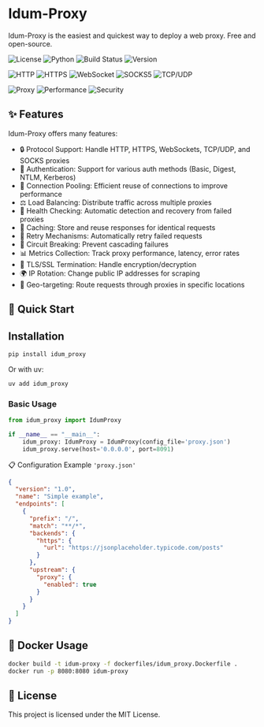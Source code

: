 # Idum-Proxy

Idum-Proxy is the easiest and quickest way to deploy a web proxy. 
Free and open-source.


<!-- Project Status Badges -->
![License](https://img.shields.io/badge/license-MIT-blue.svg)
![Python](https://img.shields.io/badge/python-3.13%2B-blue.svg)
![Build Status](https://img.shields.io/badge/build-passing-brightgreen.svg)
![Version](https://img.shields.io/badge/version-1.0.0-green.svg)

<!-- Technology Badges 
![FastAPI](https://img.shields.io/badge/FastAPI-005571?style=flat&logo=fastapi)
![Python](https://img.shields.io/badge/Python-3776AB?style=flat&logo=python&logoColor=white)
![Docker](https://img.shields.io/badge/Docker-2496ED?style=flat&logo=docker&logoColor=white)
![Asyncio](https://img.shields.io/badge/Asyncio-FFD43B?style=flat&logo=python&logoColor=blue)
-->
<!-- Protocol Support Badges -->
![HTTP](https://img.shields.io/badge/HTTP-✅-green)
![HTTPS](https://img.shields.io/badge/HTTPS-✅-green)
![WebSocket](https://img.shields.io/badge/WebSocket-✅-green)
![SOCKS5](https://img.shields.io/badge/SOCKS5-✅-green)
![TCP/UDP](https://img.shields.io/badge/TCP%2FUDP-✅-green)

<!-- Installation Badge 
![PyPI](https://img.shields.io/pypi/v/idum-proxy?logo=pypi&logoColor=white)
![Downloads](https://img.shields.io/pypi/dm/idum-proxy?logo=pypi&logoColor=white)
-->
<!-- Social Badges
![GitHub stars](https://img.shields.io/github/stars/idumhq/idum-proxy?style=social)
![GitHub forks](https://img.shields.io/github/forks/idumhq/idum-proxy?style=social)
![GitHub watchers](https://img.shields.io/github/watchers/idumhq/idum-proxy?style=social)
 -->
<!-- Custom Style Badges -->
![Proxy](https://img.shields.io/badge/🌐_Proxy-Server-4F46E5?style=for-the-badge)
![Performance](https://img.shields.io/badge/⚡_High-Performance-10B981?style=for-the-badge)
![Security](https://img.shields.io/badge/🔒_Secure-Authentication-DC2626?style=for-the-badge)



## ✨ Features

Idum-Proxy offers many features:

- 🔒 Protocol Support: Handle HTTP, HTTPS, WebSockets, TCP/UDP, and SOCKS proxies
- 🔐 Authentication: Support for various auth methods (Basic, Digest, NTLM, Kerberos)
- 🔄 Connection Pooling: Efficient reuse of connections to improve performance
- ⚖️ Load Balancing: Distribute traffic across multiple proxies
- 🏥 Health Checking: Automatic detection and recovery from failed proxies
- 💾 Caching: Store and reuse responses for identical requests
- 🔄 Retry Mechanisms: Automatically retry failed requests
- 🔧 Circuit Breaking: Prevent cascading failures
- 📊 Metrics Collection: Track proxy performance, latency, error rates
- 🔐 TLS/SSL Termination: Handle encryption/decryption
- 🌍 IP Rotation: Change public IP addresses for scraping
- 🎯 Geo-targeting: Route requests through proxies in specific locations




## 🚀 Quick Start

## Installation

```bash
pip install idum_proxy
```

Or with uv:

```bash
uv add idum_proxy
```

### Basic Usage

```python
from idum_proxy import IdumProxy

if __name__ == "__main__":
    idum_proxy: IdumProxy = IdumProxy(config_file='proxy.json')
    idum_proxy.serve(host='0.0.0.0', port=8091)
```

📋 Configuration Example `'proxy.json'`

```json
{
  "version": "1.0",
  "name": "Simple example",
  "endpoints": [
    {
      "prefix": "/",
      "match": "**/*",
      "backends": {
        "https": {
          "url": "https://jsonplaceholder.typicode.com/posts"
        }
      },
      "upstream": {
        "proxy": {
          "enabled": true
        }
      }
    }
  ]
}
```




## 🐳 Docker Usage


```bash
docker build -t idum-proxy -f dockerfiles/idum_proxy.Dockerfile .
docker run -p 8080:8080 idum-proxy
```

## 📄 License

This project is licensed under the MIT License.